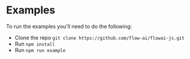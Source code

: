 # Examples

To run the examples you'll need to do the following:

- Clone the repo `git clone https://github.com/flow-ai/flowai-js.git`
- Run `npm install`
- Run `npm run example`
